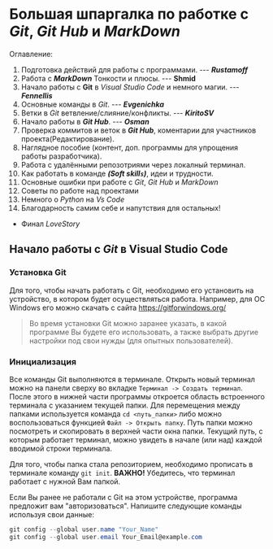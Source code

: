 # Большая шпаргалка по работке с *Git*, *Git Hub* и *MarkDown*
Оглавление:
1. Подготовка действий для работы с программами. --- **_Rustamoff_**
2. Работа с **_MarkDown_** Тонкости и плюсы. --- **__Shmid__**
3. Начало работы с **Git** в *Visual Studio Code* и немного магии. --- **_Fennellis_**
4. Основные команды в *Git*. --- **_Evgenichka_**
5. Ветки в *Git* ветвление/слияние/конфликты. --- **_KiritoSV_**
6. Начало работы в **_Git Hub_**. --- **_Osman_**
7. Проверка коммитов и веток в **_Git Hub_**, коментарии для участников проекта(Редактирование).
8. Наглядное пособие (контент, доп. программы для упрощения работы разработчика).
10. Работа с удалёнными репозотриями через локалный терминал.
11. Как работать в команде ***(Soft skill`s`)***, идеи и трудности.
12. Основные ошибки при работе с *Git*, *Git Hub* и *MarkDown*
13. Советы по работе над проектами
14. Немного о *Python* на *Vs Code*
15. Благодарность самим себе и напутствия для остальных!
* Финал *LoveStory*

## Начало работы с _**Git**_ в Visual Studio Code
### Установка Git
Для того, чтобы начать работать с Git, необходимо его установить на устройство, в котором будет осуществляться работа. Например, для ОС Windows его можно скачать с сайта https://gitforwindows.org/

>Во время установки Git можно заранее указать, в какой программе Вы будете его использовать, а также выбрать другие настройки под свои нужды (для опытных пользователей).

### Инициализация
Все команды Git выполняются в терминале. Открыть новый терминал можно на панели сверху во вкладке `Терминал -> Создать терминал`. После этого в нижней части программы откроется область встроенного терминала с указанием текущей папки. Для перемещения между папками используется команда `cd <путь_папки>` либо можно воспользоваться функцией `Файл -> Открыть папку`. Путь папки можно посмотреть и скопировать в верхней части окна папки. Текущий путь, с которым работает терминал, можно увидеть в начале (или над) каждой вводимой строки терминала.

Для того, чтобы папка стала репозиторием, необходимо прописать в терминале команду `git init`. **ВАЖНО!** Убедитесь, что терминал работает с нужной Вам папкой.

Если Вы ранее не работали с Git на этом устройстве, программа предложит вам "авторизоваться". Напишите следующие команды используя свои данные:
``` C#
git config --global user.name "Your_Name"
git config --global user.email Your_Email@example.com
```
